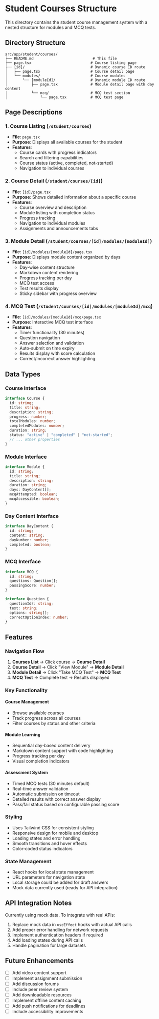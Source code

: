 # Student Courses Structure

This directory contains the student course management system with a nested structure for modules and MCQ tests.

## Directory Structure

```
src/app/student/courses/
├── README.md                           # This file
├── page.tsx                           # Course listing page
├── [id]/                              # Dynamic course ID route
│   ├── page.tsx                       # Course detail page
│   └── modules/                       # Course modules
│       └── [moduleId]/                # Dynamic module ID route
│           ├── page.tsx               # Module detail page with day content
│           └── mcq/                   # MCQ test section
│               └── page.tsx           # MCQ test page
```

## Page Descriptions

### 1. Course Listing (`/student/courses`)

- **File**: `page.tsx`
- **Purpose**: Displays all available courses for the student
- **Features**:
  - Course cards with progress indicators
  - Search and filtering capabilities
  - Course status (active, completed, not-started)
  - Navigation to individual courses

### 2. Course Detail (`/student/courses/[id]`)

- **File**: `[id]/page.tsx`
- **Purpose**: Shows detailed information about a specific course
- **Features**:
  - Course overview and description
  - Module listing with completion status
  - Progress tracking
  - Navigation to individual modules
  - Assignments and announcements tabs

### 3. Module Detail (`/student/courses/[id]/modules/[moduleId]`)

- **File**: `[id]/modules/[moduleId]/page.tsx`
- **Purpose**: Displays module content organized by days
- **Features**:
  - Day-wise content structure
  - Markdown content rendering
  - Progress tracking per day
  - MCQ test access
  - Test results display
  - Sticky sidebar with progress overview

### 4. MCQ Test (`/student/courses/[id]/modules/[moduleId]/mcq`)

- **File**: `[id]/modules/[moduleId]/mcq/page.tsx`
- **Purpose**: Interactive MCQ test interface
- **Features**:
  - Timer functionality (30 minutes)
  - Question navigation
  - Answer selection and validation
  - Auto-submit on time expiry
  - Results display with score calculation
  - Correct/incorrect answer highlighting

## Data Types

### Course Interface

```typescript
interface Course {
  id: string;
  title: string;
  description: string;
  progress: number;
  totalModules: number;
  completedModules: number;
  duration: string;
  status: "active" | "completed" | "not-started";
  // ... other properties
}
```

### Module Interface

```typescript
interface Module {
  id: string;
  title: string;
  description: string;
  duration: string;
  days: DayContent[];
  mcqAttempted: boolean;
  mcqAccessible: boolean;
}
```

### Day Content Interface

```typescript
interface DayContent {
  id: string;
  content: string;
  dayNumber: number;
  completed: boolean;
}
```

### MCQ Interface

```typescript
interface MCQ {
  id: string;
  questions: Question[];
  passingScore: number;
}

interface Question {
  questionId?: string;
  text: string;
  options: string[];
  correctOptionIndex: number;
}
```

## Features

### Navigation Flow

1. **Courses List** → Click course → **Course Detail**
2. **Course Detail** → Click "View Module" → **Module Detail**
3. **Module Detail** → Click "Take MCQ Test" → **MCQ Test**
4. **MCQ Test** → Complete test → Results displayed

### Key Functionality

#### Course Management

- Browse available courses
- Track progress across all courses
- Filter courses by status and other criteria

#### Module Learning

- Sequential day-based content delivery
- Markdown content support with code highlighting
- Progress tracking per day
- Visual completion indicators

#### Assessment System

- Timed MCQ tests (30 minutes default)
- Real-time answer validation
- Automatic submission on timeout
- Detailed results with correct answer display
- Pass/fail status based on configurable passing score

### Styling

- Uses Tailwind CSS for consistent styling
- Responsive design for mobile and desktop
- Loading states and error handling
- Smooth transitions and hover effects
- Color-coded status indicators

### State Management

- React hooks for local state management
- URL parameters for navigation state
- Local storage could be added for draft answers
- Mock data currently used (ready for API integration)

## API Integration Notes

Currently using mock data. To integrate with real APIs:

1. Replace mock data in `useEffect` hooks with actual API calls
2. Add proper error handling for network requests
3. Implement authentication headers if required
4. Add loading states during API calls
5. Handle pagination for large datasets

## Future Enhancements

- [ ] Add video content support
- [ ] Implement assignment submission
- [ ] Add discussion forums
- [ ] Include peer review system
- [ ] Add downloadable resources
- [ ] Implement offline content caching
- [ ] Add push notifications for deadlines
- [ ] Include accessibility improvements

